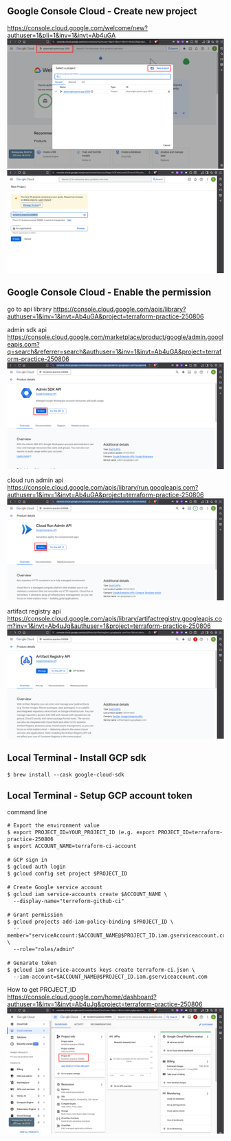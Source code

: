 ## Google Console Cloud - Create new project
https://console.cloud.google.com/welcome/new?authuser=1&pli=1&inv=1&invt=Ab4uGA
![new-project.png](readme/new-project.png)
![project-name.png](readme/project-name.png)


## Google Console Cloud - Enable the permission 
go to api library 
https://console.cloud.google.com/apis/library?authuser=1&inv=1&invt=Ab4uGA&project=terraform-practice-250806

admin sdk api
https://console.cloud.google.com/marketplace/product/google/admin.googleapis.com?q=search&referrer=search&authuser=1&inv=1&invt=Ab4uGA&project=terraform-practice-250806
![admin-sdk-enable.png](readme/admin-sdk-enable.png)

cloud run admin api
https://console.cloud.google.com/apis/library/run.googleapis.com?authuser=1&inv=1&invt=Ab4uGA&project=terraform-practice-250806
![cloud-run-admin.png](readme/cloud-run-admin.png)

artifact registry api
https://console.cloud.google.com/apis/library/artifactregistry.googleapis.com?inv=1&invt=Ab4uJg&authuser=1&project=terraform-practice-250806
![artifact-registry-api.png](readme/artifact-registry-api.png)

## Local Terminal - Install GCP sdk
``` commandline
$ brew install --cask google-cloud-sdk
```

## Local Terminal - Setup GCP account token
command line
``` commandline
# Export the environment value
$ export PROJECT_ID=YOUR_PROJECT_ID (e.g. export PROJECT_ID=terraform-practice-250806
$ export ACCOUNT_NAME=terraform-ci-account

# GCP sign in
$ gcloud auth login
$ gcloud config set project $PROJECT_ID

# Create Google service account
$ gcloud iam service-accounts create $ACCOUNT_NAME \
  --display-name="terreform-github-ci"

# Grant permission
$ gcloud projects add-iam-policy-binding $PROJECT_ID \
  --member="serviceAccount:$ACCOUNT_NAME@$PROJECT_ID.iam.gserviceaccount.com" \
  --role="roles/admin"
 
# Genarate token
$ gcloud iam service-accounts keys create terraform-ci.json \
  --iam-account=$ACCOUNT_NAME@$PROJECT_ID.iam.gserviceaccount.com
```
How to get PROJECT_ID
https://console.cloud.google.com/home/dashboard?authuser=1&inv=1&invt=Ab4uJg&project=terraform-practice-250806
![gcp-project-id.png](readme/gcp-project-id.png)